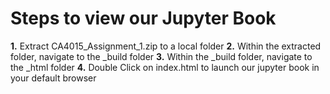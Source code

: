 # Steps to view our Jupyter Book

 **1.** Extract CA4015_Assignment_1.zip to a local folder
 **2.** Within the extracted folder, navigate to the _build folder
 **3.** Within the _build folder, navigate to the _html folder
 **4.** Double Click on index.html to launch our jupyter book in your default browser
